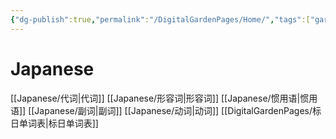 ```yaml
---
{"dg-publish":true,"permalink":"/DigitalGardenPages/Home/","tags":["gardenEntry"]}
---
```


# Japanese
[[Japanese/代词\|代词]]
[[Japanese/形容词\|形容词]]
[[Japanese/惯用语\|惯用语]]
[[Japanese/副词\|副词]]
[[Japanese/动词\|动词]]
[[DigitalGardenPages/标日单词表\|标日单词表]]
